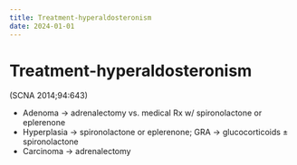 ```yaml
---
title: Treatment-hyperaldosteronism
date: 2024-01-01
---
```

# Treatment-hyperaldosteronism

(SCNA 2014;94:643)
* Adenoma → adrenalectomy vs. medical Rx w/ spironolactone or eplerenone
* Hyperplasia → spironolactone or eplerenone; GRA → glucocorticoids ± spironolactone
* Carcinoma → adrenalectomy
